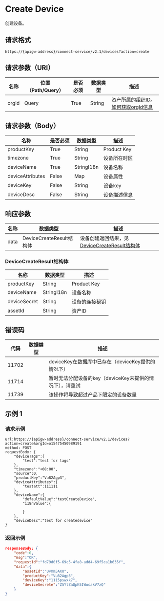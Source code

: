# Create Device

创建设备。

## 请求格式

```
https://{apigw-address}/connect-service/v2.1/devices?action=create
```

## 请求参数（URI）

| 名称          | 位置（Path/Query） | 是否必须 | 数据类型 | 描述      |
|---------------|------------------|----------|-----------|--------------|
| orgId         | Query            | True     | String    | 资产所属的组织ID。[如何获取orgId信息](/docs/api/zh_CN/latest/api_faqs#orgid-orgid)                |


## 请求参数（Body）

| 名称          | 是否必须 | 数据类型 | 描述      |
|----------------|---------------|--------------------------|---|
|productKey    | True          | String       | Product Key      |
|timezone | True          | String         | 设备所在时区     |
| deviceName | True          | StringI18n | 设备名称         |
| deviceAttributes | False         | Map       | 设备属性         |
| deviceKey   | False         | String    | 设备key          |
| deviceDesc  | False         | String    | 设备描述信息     |




## 响应参数

| 名称| 数据类型 | 描述         |
|-------------|-------------------|-----------------------------|
| data |    DeviceCreateResult结构体        | 设备创建返回结果，见[DeviceCreateResult结构体](/docs/api/zh_CN/latest/connect/create_device.html#id3) |


### DeviceCreateResult结构体

| 名称| 数据类型 | 描述         |
|------------------|-----------------------|----------------------------|
| productKey       | String                            | Product Key                                                                |
| deviceName       | StringI18n                        | 设备名称                                                                   |
| deviceSecret     | String                            | 设备的连接秘钥                                                             |
| assetId  | String         | 资产ID|


## 错误码

| 代码| 数据类型 | 描述    |
|-----------|----------------|----------------------|
| 11702 |                | deviceKey在数据库中已存在（deviceKey提供的情况下）        |
| 11714 |                | 暂时无法分配设备的key（deviceKey未提供的情况下），请重试 |
| 11739 |                | 该操作将导致超过产品下限定的设备数量                      |




## 示例 1

### 请求示例

```
url:https://{apigw-address}/connect-service/v2.1/devices?action=create&orgId=o15475450989191
method: POST
requestBody: {
    "deviceTags":{
        "test":"test for tags"
    },
    "timezone":"+08:00",
    "source":0,
    "productKey":"Vu82Agp3",
    "deviceAttributes":{
        "testatt":111111
    },
    "deviceName":{
        "defaultValue":"testCreateDevice",
        "i18nValue":{

        }
    },
    "deviceDesc":"test for createdevice"
}
```

### 返回示例

```json
responseBody: {
    "code":0,
    "msg":"OK",
    "requestId":"fd79d0f5-69c5-4fa8-add4-69f5ca1b635f",
    "data":{
        "assetId":"Uvmm5AXU",
        "productKey":"Vu82Agp3",
        "deviceKey":"1115pswxk7",
        "deviceSecrete":"Z5YtZaQpK5IWocakV7zQ"
    }
}
```


